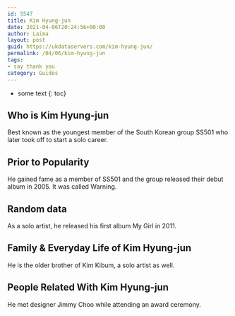 ```yaml
---
id: 5547
title: Kim Hyung-jun
date: 2021-04-06T20:24:56+00:00
author: Laima
layout: post
guid: https://ukdataservers.com/kim-hyung-jun/
permalink: /04/06/kim-hyung-jun
tags:
- say thank you
category: Guides
---
```


* some text
{: toc}


## Who is Kim Hyung-jun
                  
                  
                  
Best known as the youngest member of the South Korean group SS501 who later took off to start a solo career.
                  
              
            
              
            
                
                
                
## Prior to Popularity
                  
                  
                  
He gained fame as a member of SS501 and the group released their debut album in 2005. It was called Warning.
                  
              
            
              
            
                
                
                
## Random data
                  
                  
                  
As a solo artist, he released his first album My Girl in 2011.
                  
              
            
              
            
                
                
                
## Family & Everyday Life of Kim Hyung-jun
                  
                  
                  
He is the older brother of Kim Kibum, a solo artist as well.
                  
              
            
              
            
                
                
                
## People Related With Kim Hyung-jun
                  
                  
                  
He met designer Jimmy Choo while attending an award ceremony.
                  
              
            
              
            
                
              
            
              
              
            
            
              
            
          
          
          